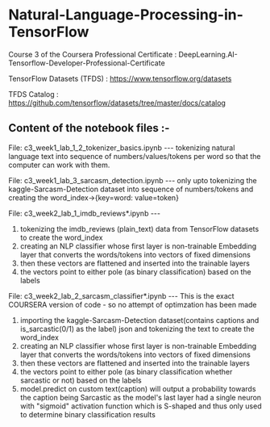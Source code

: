 # Natural-Language-Processing-in-TensorFlow
Course 3 of the Coursera Professional Certificate : DeepLearning.AI-Tensorflow-Developer-Professional-Certificate

TensorFlow Datasets (TFDS) : https://www.tensorflow.org/datasets

TFDS Catalog : https://github.com/tensorflow/datasets/tree/master/docs/catalog

## Content of the notebook files :- 
File: c3_week1_lab_1_2_tokenizer_basics.ipynb --- tokenizing natural language text into sequence of numbers/values/tokens per word so that the computer can work with them.

File: c3_week1_lab_3_sarcasm_detection.ipynb --- only upto tokenizing the kaggle-Sarcasm-Detection dataset into sequence of numbers/tokens and creating the word_index->{key=word: value=token}

File: c3_week2_lab_1_imdb_reviews*.ipynb ---
1) tokenizing the imdb_reviews (plain_text) data from TensorFlow datasets to create the word_index
2) creating an NLP classifier whose first layer is non-trainable Embedding layer that converts the words/tokens into vectors of fixed dimensions
3) then these vectors are flattened and inserted into the trainable layers
4) the vectors point to either pole (as binary classification) based on the labels

File: c3_week2_lab_2_sarcasm_classifier*.ipynb ---
This is the exact COURSERA version of code - so no attempt of optimzation has been made
1) importing the kaggle-Sarcasm-Detection dataset(contains captions and is_sarcastic(0/1) as the label) json and tokenizing the text to create the word_index
2) creating an NLP classifier whose first layer is non-trainable Embedding layer that converts the words/tokens into vectors of fixed dimensions
3) then these vectors are flattened and inserted into the trainable layers
4) the vectors point to either pole (as binary classification whether sarcastic or not) based on the labels
5) model.predict on custom text(caption) will output a probability towards the caption being Sarcastic as the model's last layer had a single neuron with "sigmoid" activation function which is S-shaped and thus only used to determine binary classification results
